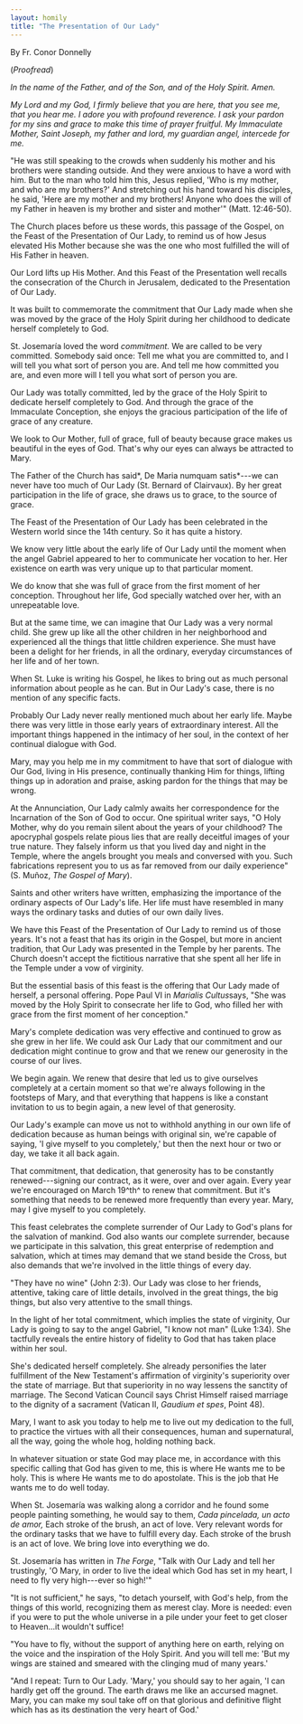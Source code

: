 ```yaml
---
layout: homily
title: "The Presentation of Our Lady"
---
```



By Fr. Conor Donnelly

(*Proofread*)

*In the name of the Father, and of the Son, and of the Holy Spirit.
Amen.*

*My Lord and my God, I firmly believe that you are here, that you see
me, that you hear me. I adore you with profound reverence. I ask your
pardon for my sins and grace to make this time of prayer fruitful. My
Immaculate Mother, Saint Joseph, my father and lord, my guardian angel,
intercede for me.*

"He was still speaking to the crowds when suddenly his mother and his
brothers were standing outside. And they were anxious to have a word
with him. But to the man who told him this, Jesus replied, 'Who is my
mother, and who are my brothers?' And stretching out his hand toward his
disciples, he said, 'Here are my mother and my brothers! Anyone who does
the will of my Father in heaven is my brother and sister and mother'"
(Matt. 12:46-50).

The Church places before us these words, this passage of the Gospel, on
the Feast of the Presentation of Our Lady, to remind us of how Jesus
elevated His Mother because she was the one who most fulfilled the will
of His Father in heaven.

Our Lord lifts up His Mother. And this Feast of the Presentation well
recalls the consecration of the Church in Jerusalem, dedicated to the
Presentation of Our Lady.

It was built to commemorate the commitment that Our Lady made when she
was moved by the grace of the Holy Spirit during her childhood to
dedicate herself completely to God.

St. Josemaría loved the word *commitment.* We are called to be very
committed. Somebody said once: Tell me what you are committed to, and I
will tell you what sort of person you are. And tell me how committed you
are, and even more will I tell you what sort of person you are.

Our Lady was totally committed, led by the grace of the Holy Spirit to
dedicate herself completely to God. And through the grace of the
Immaculate Conception, she enjoys the gracious participation of the life
of grace of any creature.

We look to Our Mother, full of grace, full of beauty because grace makes
us beautiful in the eyes of God. That\'s why our eyes can always be
attracted to Mary.

The Father of the Church has said*, De Maria numquam satis*---we can
never have too much of Our Lady (St. Bernard of Clairvaux). By her great
participation in the life of grace, she draws us to grace, to the source
of grace.

The Feast of the Presentation of Our Lady has been celebrated in the
Western world since the 14th century. So it has quite a history.

We know very little about the early life of Our Lady until the moment
when the angel Gabriel appeared to her to communicate her vocation to
her. Her existence on earth was very unique up to that particular
moment.

We do know that she was full of grace from the first moment of her
conception. Throughout her life, God specially watched over her, with an
unrepeatable love.

But at the same time, we can imagine that Our Lady was a very normal
child. She grew up like all the other children in her neighborhood and
experienced all the things that little children experience. She must
have been a delight for her friends, in all the ordinary, everyday
circumstances of her life and of her town.

When St. Luke is writing his Gospel, he likes to bring out as much
personal information about people as he can. But in Our Lady\'s case,
there is no mention of any specific facts.

Probably Our Lady never really mentioned much about her early life.
Maybe there was very little in those early years of extraordinary
interest. All the important things happened in the intimacy of her soul,
in the context of her continual dialogue with God.

Mary, may you help me in my commitment to have that sort of dialogue
with Our God, living in His presence, continually thanking Him for
things, lifting things up in adoration and praise, asking pardon for the
things that may be wrong.

At the Annunciation, Our Lady calmly awaits her correspondence for the
Incarnation of the Son of God to occur. One spiritual writer says, "O
Holy Mother, why do you remain silent about the years of your childhood?
The apocryphal gospels relate pious lies that are really deceitful
images of your true nature. They falsely inform us that you lived day
and night in the Temple, where the angels brought you meals and
conversed with you. Such fabrications represent you to us as far removed
from our daily experience" (S. Muñoz, *The Gospel of Mary*).

Saints and other writers have written, emphasizing the importance of the
ordinary aspects of Our Lady\'s life. Her life must have resembled in
many ways the ordinary tasks and duties of our own daily lives.

We have this Feast of the Presentation of Our Lady to remind us of those
years. It\'s not a feast that has its origin in the Gospel, but more in
ancient tradition, that Our Lady was presented in the Temple by her
parents. The Church doesn\'t accept the fictitious narrative that she
spent all her life in the Temple under a vow of virginity.

But the essential basis of this feast is the offering that Our Lady made
of herself, a personal offering. Pope Paul VI in *Marialis Cultus*says,
"She was moved by the Holy Spirit to consecrate her life to God, who
filled her with grace from the first moment of her conception."

Mary\'s complete dedication was very effective and continued to grow as
she grew in her life. We could ask Our Lady that our commitment and our
dedication might continue to grow and that we renew our generosity in
the course of our lives.

We begin again. We renew that desire that led us to give ourselves
completely at a certain moment so that we\'re always following in the
footsteps of Mary, and that everything that happens is like a constant
invitation to us to begin again, a new level of that generosity.

Our Lady\'s example can move us not to withhold anything in our own life
of dedication because as human beings with original sin, we\'re capable
of saying, 'I give myself to you completely,' but then the next hour or
two or day, we take it all back again.

That commitment, that dedication, that generosity has to be constantly
renewed---signing our contract, as it were, over and over again. Every
year we\'re encouraged on March 19^th^ to renew that commitment. But
it\'s something that needs to be renewed more frequently than every
year. Mary, may I give myself to you completely.

This feast celebrates the complete surrender of Our Lady to God\'s plans
for the salvation of mankind. God also wants our complete surrender,
because we participate in this salvation, this great enterprise of
redemption and salvation, which at times may demand that we stand beside
the Cross, but also demands that we\'re involved in the little things of
every day.

"They have no wine" (John 2:3). Our Lady was close to her friends,
attentive, taking care of little details, involved in the great things,
the big things, but also very attentive to the small things.

In the light of her total commitment, which implies the state of
virginity, Our Lady is going to say to the angel Gabriel, "I know not
man" (Luke 1:34). She tactfully reveals the entire history of fidelity
to God that has taken place within her soul.

She\'s dedicated herself completely. She already personifies the later
fulfillment of the New Testament\'s affirmation of virginity's
superiority over the state of marriage. But that superiority in no way
lessens the sanctity of marriage. The Second Vatican Council says Christ
Himself raised marriage to the dignity of a sacrament (Vatican II,
*Gaudium et spes*, Point 48).

Mary, I want to ask you today to help me to live out my dedication to
the full, to practice the virtues with all their consequences, human and
supernatural, all the way, going the whole hog, holding nothing back.

In whatever situation or state God may place me, in accordance with this
specific calling that God has given to me, this is where He wants me to
be holy. This is where He wants me to do apostolate. This is the job
that He wants me to do well today.

When St. Josemaría was walking along a corridor and he found some people
painting something, he would say to them, *Cada pincelada, un acto de
amor,* Each stroke of the brush, an act of love. Very relevant words for
the ordinary tasks that we have to fulfill every day. Each stroke of the
brush is an act of love. We bring love into everything we do.

St. Josemaría has written in *The Forge*, "Talk with Our Lady and tell
her trustingly, 'O Mary, in order to live the ideal which God has set in
my heart, I need to fly very high---ever so high!'"

"It is not sufficient," he says, "to detach yourself, with God\'s help,
from the things of this world, recognizing them as merest clay. More is
needed: even if you were to put the whole universe in a pile under your
feet to get closer to Heaven\...it wouldn\'t suffice!

"You have to fly, without the support of anything here on earth, relying
on the voice and the inspiration of the Holy Spirit. And you will tell
me: 'But my wings are stained and smeared with the clinging mud of many
years.'

"And I repeat: Turn to Our Lady. 'Mary,' you should say to her again, 'I
can hardly get off the ground. The earth draws me like an accursed
magnet. Mary, you can make my soul take off on that glorious and
definitive flight which has as its destination the very heart of God.'
